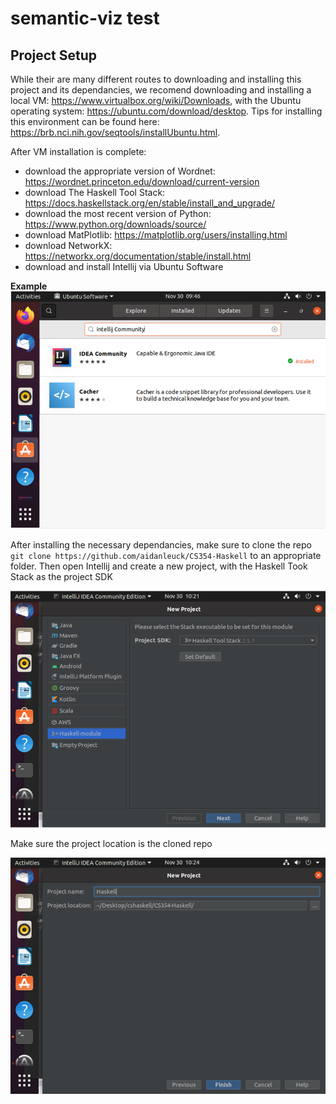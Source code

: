 # semantic-viz test

## Project Setup
While their are many different routes to downloading and installing this project and its dependancies, we recomend downloading and installing a local VM: https://www.virtualbox.org/wiki/Downloads, with the Ubuntu operating system: https://ubuntu.com/download/desktop. Tips for installing this environment can be found here: https://brb.nci.nih.gov/seqtools/installUbuntu.html. 

After VM installation is complete: 
  - download the appropriate version of Wordnet: https://wordnet.princeton.edu/download/current-version
  - download The Haskell Tool Stack: https://docs.haskellstack.org/en/stable/install_and_upgrade/
  - download the most recent version of Python: https://www.python.org/downloads/source/
  - download MatPlotlib: https://matplotlib.org/users/installing.html
  - download NetworkX: https://networkx.org/documentation/stable/install.html
  - download and install Intellij via Ubuntu Software

**Example**  
<img src="intellij.PNG" alt="ls /proc" width="900">

After installing the necessary dependancies, make sure to clone the repo `git clone https://github.com/aidanleuck/CS354-Haskell` to an appropriate folder. Then open Intellij and create a new project, with the Haskell Took Stack as the project SDK

<img src="SDK.PNG" alt="ls /proc" width="900">

Make sure the project location is the cloned repo

<img src="plocation.PNG" alt="ls /proc" width="900">



